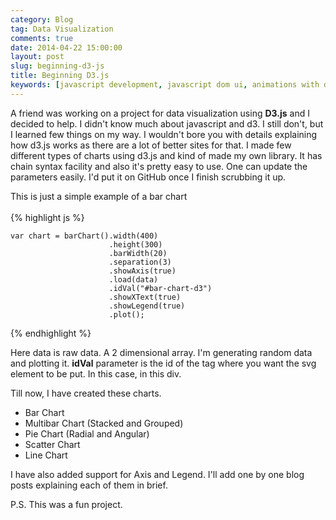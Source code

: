 ```yaml
---
category: Blog
tag: Data Visualization
comments: true
date: 2014-04-22 15:00:00
layout: post
slug: beginning-d3-js
title: Beginning D3.js
keywords: [javascript development, javascript dom ui, animations with d3, fancy charts with d3, awesome graphs with d3js]
---
```


A friend was working on a project for data visualization using **D3.js** and I decided to help. I didn't know much about javascript and d3. I still don't, but I learned few things on my way. I wouldn't bore you with details explaining how d3.js works as there are a lot of better sites for that. I made few different types of charts using d3.js and kind of made my own library. It has chain syntax facility and also it's pretty easy to use. One can update the parameters easily. I'd put it on GitHub once I finish scrubbing it up.

<div id="bar-chart-d3">This is just a simple example of a bar chart
</br>
</br>
{% highlight js %}

    var chart = barChart().width(400)
                          .height(300)
                          .barWidth(20)
                          .separation(3)
                          .showAxis(true)
                          .load(data)
                          .idVal("#bar-chart-d3")
                          .showXText(true)
                          .showLegend(true)
                          .plot();
{% endhighlight %}

Here data is raw data. A 2 dimensional array. I'm generating random data and plotting it. <strong>idVal</strong> parameter is the id of the tag where you want the svg element to be put. In this case, in this div.

</div>

<style type="text/css">
            
        .axis path,
        .axis line {
            fill: none;
            stroke: black;
            shape-rendering: crispEdges;
        }
        
        .axis text {
            font-family: sans-serif;
            font-size: 11px;
        }

        .xaxis path,
        .xaxis line {
            fill: none;
            stroke: black;
            shape-rendering: crispEdges;
        }
        .xaxis text {
            display:none;
        }

        .slice text {
        font-size: 16pt;
        font-family: Arial;
        }
            .line {
        fill: none;
        stroke-width: 2.5px;
        }
    .legend {
            padding: 5px;
            font: 10px sans-serif;
            background: yellow;
            box-shadow: 2px 2px 1px #888;
        }
            
</style>

<script type="text/javascript" src="/assets/js/d3.v2.min.js">

</script>

<script type="text/javascript" src="/assets/js/charts.js">

</script>

<script type="text/javascript">

    //var data = generateData(10, 2);
    var data = [["Fruit","Prices"],["Apple",100],["Orange", 150], ["Peach", 85], ["Grapes", 65], ["Mango", 225]];
    var chart = barChart().width(400).height(300).barWidth(20).separation(3).showAxis(true).showXText(true).showLegend(true).load(data).idVal("#bar-chart-d3").plot();
</script>

Till now, I have created these charts.

 - Bar Chart
 - Multibar Chart (Stacked and Grouped)
 - Pie Chart (Radial and Angular)
 - Scatter Chart
 - Line Chart

I have also added support for Axis and Legend. I'll add one by one blog posts explaining each of them in brief.

P.S. This was a fun project.